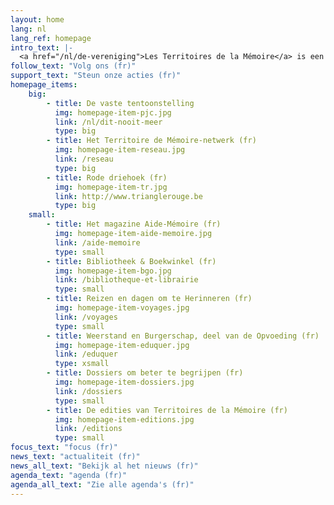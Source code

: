 ```yaml
---
layout: home
lang: nl
lang_ref: homepage
intro_text: |-
  <a href="/nl/de-vereniging">Les Territoires de la Mémoire</a> is een opleidingscentrum voor verzet en burgerschap. De vereniging wil kinderen, jongeren en volwassenen leren over het verleden. Ze heeft diverse initiatieven opgezet om het verleden door te geven en iedereen ertoe aan te zetten om mee te bouwen aan een democratische maatschappij die de fundamentele vrijheden garandeert en respecteert.
follow_text: "Volg ons (fr)"
support_text: "Steun onze acties (fr)"
homepage_items:
    big:
        - title: De vaste tentoonstelling
          img: homepage-item-pjc.jpg
          link: /nl/dit-nooit-meer
          type: big
        - title: Het Territoire de Mémoire-netwerk (fr)
          img: homepage-item-reseau.jpg
          link: /reseau
          type: big
        - title: Rode driehoek (fr)
          img: homepage-item-tr.jpg
          link: http://www.trianglerouge.be
          type: big
    small:
        - title: Het magazine Aide-Mémoire (fr)
          img: homepage-item-aide-memoire.jpg
          link: /aide-memoire
          type: small
        - title: Bibliotheek & Boekwinkel (fr)
          img: homepage-item-bgo.jpg
          link: /bibliotheque-et-librairie
          type: small
        - title: Reizen en dagen om te Herinneren (fr)
          img: homepage-item-voyages.jpg
          link: /voyages
          type: small
        - title: Weerstand en Burgerschap, deel van de Opvoeding (fr)
          img: homepage-item-eduquer.jpg
          link: /eduquer
          type: xsmall
        - title: Dossiers om beter te begrijpen (fr)
          img: homepage-item-dossiers.jpg
          link: /dossiers
          type: small
        - title: De edities van Territoires de la Mémoire (fr)
          img: homepage-item-editions.jpg
          link: /editions
          type: small
focus_text: "focus (fr)"
news_text: "actualiteit (fr)"
news_all_text: "Bekijk al het nieuws (fr)"
agenda_text: "agenda (fr)"
agenda_all_text: "Zie alle agenda's (fr)"
---
```

